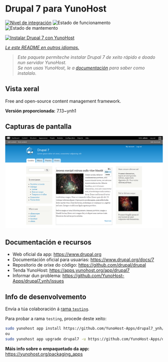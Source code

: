 <!--
NOTA: Este README foi creado automáticamente por <https://github.com/YunoHost/apps/tree/master/tools/readme_generator>
NON debe editarse manualmente.
-->

# Drupal 7 para YunoHost

[![Nivel de integración](https://apps.yunohost.org/badge/integration/drupal7)](https://ci-apps.yunohost.org/ci/apps/drupal7/)
![Estado de funcionamento](https://apps.yunohost.org/badge/state/drupal7)
![Estado de mantemento](https://apps.yunohost.org/badge/maintained/drupal7)

[![Instalar Drupal 7 con YunoHost](https://install-app.yunohost.org/install-with-yunohost.svg)](https://install-app.yunohost.org/?app=drupal7)

*[Le este README en outros idiomas.](./ALL_README.md)*

> *Este paquete permíteche instalar Drupal 7 de xeito rápido e doado nun servidor YunoHost.*  
> *Se non usas YunoHost, le a [documentación](https://yunohost.org/install) para saber como instalalo.*

## Vista xeral

Free and open-source content management framework.


**Versión proporcionada:** 7.13~ynh1

## Capturas de pantalla

![Captura de pantalla de Drupal 7](./doc/screenshots/screenshot.png)

## Documentación e recursos

- Web oficial da app: <https://www.drupal.org>
- Documentación oficial para usuarias: <https://www.drupal.org/docs/7>
- Repositorio de orixe do código: <https://github.com/drupal/drupal>
- Tenda YunoHost: <https://apps.yunohost.org/app/drupal7>
- Informar dun problema: <https://github.com/YunoHost-Apps/drupal7_ynh/issues>

## Info de desenvolvemento

Envía a túa colaboración á [rama `testing`](https://github.com/YunoHost-Apps/drupal7_ynh/tree/testing).

Para probar a rama `testing`, procede deste xeito:

```bash
sudo yunohost app install https://github.com/YunoHost-Apps/drupal7_ynh/tree/testing --debug
ou
sudo yunohost app upgrade drupal7 -u https://github.com/YunoHost-Apps/drupal7_ynh/tree/testing --debug
```

**Máis info sobre o empaquetado da app:** <https://yunohost.org/packaging_apps>
